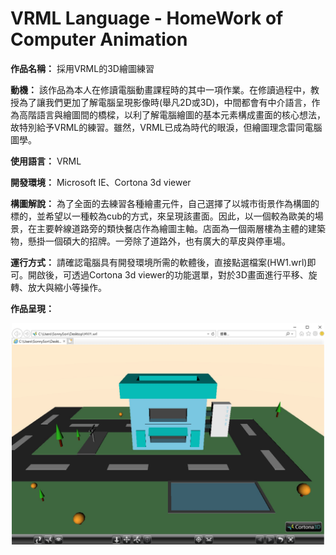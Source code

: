 # VRML Language - HomeWork of Computer Animation

**作品名稱：** 採用VRML的3D繪圖練習

**動機：** 該作品為本人在修讀電腦動畫課程時的其中一項作業。在修讀過程中，教授為了讓我們更加了解電腦呈現影像時(舉凡2D或3D)，中間都會有中介語言，作為高階語言與繪圖間的橋樑，以利了解電腦繪圖的基本元素構成畫面的核心想法，故特別給予VRML的練習。雖然，VRML已成為時代的眼淚，但繪圖理念雷同電腦圖學。

**使用語言：** VRML

**開發環境：** Microsoft IE、Cortona 3d viewer

**構圖解說：** 為了全面的去練習各種繪畫元件，自己選擇了以城市街景作為構圖的標的，並希望以一種較為cub的方式，來呈現該畫面。因此，以一個較為歐美的場景，在主要幹線道路旁的類快餐店作為繪圖主軸。店面為一個兩層樓為主體的建築物，懸掛一個碩大的招牌。一旁除了道路外，也有廣大的草皮與停車場。

**運行方式：** 請確認電腦具有開發環境所需的軟體後，直接點選檔案(HW1.wrl)即可。開啟後，可透過Cortona 3d viewer的功能選單，對於3D畫面進行平移、旋轉、放大與縮小等操作。

**作品呈現：** 
<br>
<div align="center">
	<img src="./作業截圖.jpg" alt="Editor" width="500">
</div>
<br>
